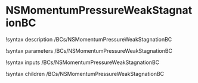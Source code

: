 # NSMomentumPressureWeakStagnationBC

!syntax description /BCs/NSMomentumPressureWeakStagnationBC

!syntax parameters /BCs/NSMomentumPressureWeakStagnationBC

!syntax inputs /BCs/NSMomentumPressureWeakStagnationBC

!syntax children /BCs/NSMomentumPressureWeakStagnationBC
